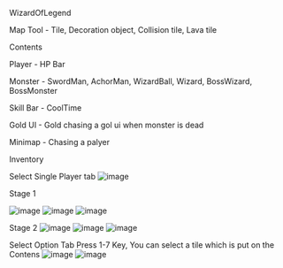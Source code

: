 WizardOfLegend

Map Tool - Tile, Decoration object, Collision tile, Lava tile

Contents 

Player - HP Bar

Monster - SwordMan, AchorMan, WizardBall, Wizard, BossWizard, BossMonster

Skill Bar - CoolTime

Gold UI - Gold chasing a gol ui when monster is dead

Minimap - Chasing a palyer

Inventory


Select Single Player tab
![image](https://user-images.githubusercontent.com/44082250/184266459-d9e91f68-9804-4e17-a9de-b2871c53c722.png)

Stage 1

![image](https://user-images.githubusercontent.com/44082250/184266497-ef7f98d6-0f37-46bb-821c-61eb3c9ac712.png)
![image](https://user-images.githubusercontent.com/44082250/184267382-d1da6f08-5c71-450b-8168-f8d0800e2086.png)
![image](https://user-images.githubusercontent.com/44082250/184267411-833da38f-67e7-4556-9e47-b8275c238aa2.png)

Stage 2
![image](https://user-images.githubusercontent.com/44082250/184267439-38d12777-5ae3-4f82-a9f7-ea241d8650f6.png)
![image](https://user-images.githubusercontent.com/44082250/184267449-509af9ca-ac8e-4e21-a43e-b1332350ccc6.png)
![image](https://user-images.githubusercontent.com/44082250/184267467-1eaea77e-be13-4006-b672-0a6015785644.png)

Select Option Tab
Press 1-7 Key, You can select a tile which is put on the Contens
![image](https://user-images.githubusercontent.com/44082250/184267682-9287999e-25fc-478c-af31-bf36c4dc2d67.png)
![image](https://user-images.githubusercontent.com/44082250/184267705-ae3d11db-a12c-43af-90a7-2682bfa52460.png)


